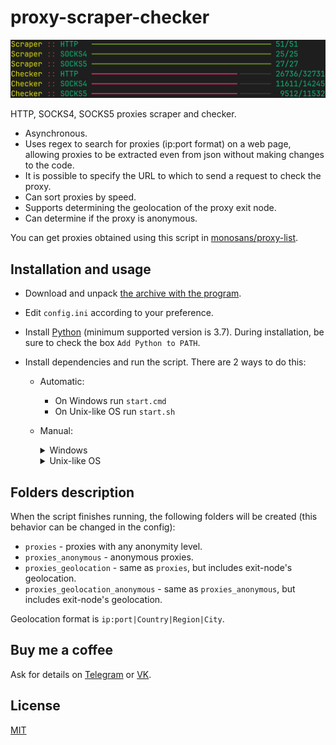 # proxy-scraper-checker

![Screenshot](screenshot.png)

HTTP, SOCKS4, SOCKS5 proxies scraper and checker.

- Asynchronous.
- Uses regex to search for proxies (ip:port format) on a web page, allowing proxies to be extracted even from json without making changes to the code.
- It is possible to specify the URL to which to send a request to check the proxy.
- Can sort proxies by speed.
- Supports determining the geolocation of the proxy exit node.
- Can determine if the proxy is anonymous.

You can get proxies obtained using this script in [monosans/proxy-list](https://github.com/monosans/proxy-list).

## Installation and usage

- Download and unpack [the archive with the program](https://github.com/monosans/proxy-scraper-checker/archive/refs/heads/main.zip).
- Edit `config.ini` according to your preference.
- Install [Python](https://python.org/downloads) (minimum supported version is 3.7). During installation, be sure to check the box `Add Python to PATH`.
- Install dependencies and run the script. There are 2 ways to do this:

  - Automatic:
    - On Windows run `start.cmd`
    - On Unix-like OS run `start.sh`
  - Manual:
    <details>
      <summary>Windows</summary>

    1. `cd` into the unpacked folder

    1. Install dependencies with the command:

       ```bash
       py -m pip install -U --no-cache-dir --disable-pip-version-check pip setuptools wheel; py -m pip install -U --no-cache-dir --disable-pip-version-check -r requirements.txt
       ```

    1. Run with the command:

       ```bash
       py -m proxy_scraper_checker
       ```

    </details>
    <details>
      <summary>Unix-like OS</summary>

    1. `cd` into the unpacked folder

    1. Install dependencies with the command:

       ```bash
       python3 -m pip install -U --no-cache-dir --disable-pip-version-check pip setuptools wheel && python3 -m pip install -U --no-cache-dir --disable-pip-version-check -r requirements.txt
       ```

    1. Run with the command:

       ```bash
       python3 -m proxy_scraper_checker
       ```

    </details>

## Folders description

When the script finishes running, the following folders will be created (this behavior can be changed in the config):

- `proxies` - proxies with any anonymity level.
- `proxies_anonymous` - anonymous proxies.
- `proxies_geolocation` - same as `proxies`, but includes exit-node's geolocation.
- `proxies_geolocation_anonymous` - same as `proxies_anonymous`, but includes exit-node's geolocation.

Geolocation format is `ip:port|Country|Region|City`.

## Buy me a coffee

Ask for details on [Telegram](https://t.me/monosans) or [VK](https://vk.com/id607137534).

## License

[MIT](LICENSE)
